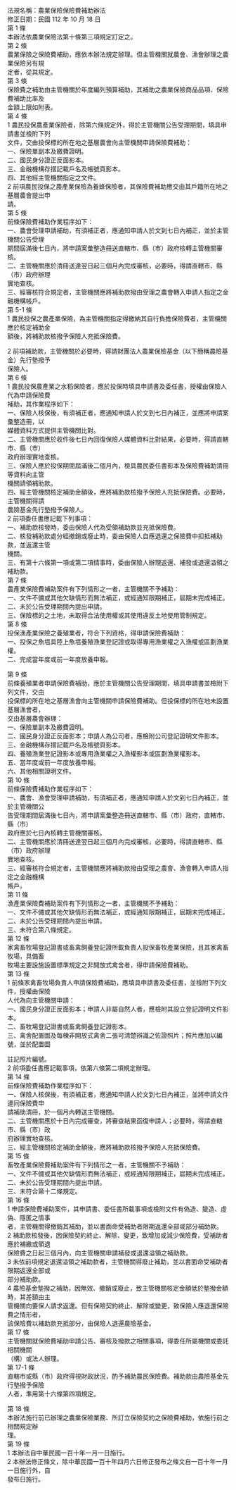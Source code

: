 法規名稱：農業保險保險費補助辦法  
修正日期：民國 112 年 10 月 18 日  
第 1 條  
本辦法依農業保險法第十條第三項規定訂定之。  
第 2 條  
農業保險之保險費補助，應依本辦法規定辦理。但主管機關就農會、漁會辦理之農業保險另有規  
定者，從其規定。  
第 3 條  
保險費之補助由主管機關於年度編列預算補助，其補助之農業保險商品品項、保險費補助比率及  
金額上限如附表。  
第 4 條  
1 農民投保農產業保險者，除第六條規定外，得於主管機關公告受理期間，填具申請書並檢附下列  
文件，交由投保標的所在地之基層農會向主管機關申請保險費補助：  
一、保險單副本及繳費證明。  
二、國民身分證正反面影本。  
三、金融機構存摺記載戶名及帳號頁影本。  
四、其他經主管機關指定之文件。  
2 前項農民投保之農產業保險為養蜂保險者，其保險費補助應交由其戶籍所在地之基層農會提出申  
請。  
第 5 條  
前條保險費補助作業程序如下：  
一、農會受理申請補助，有須補正者，應通知申請人於文到七日內補正，並於主管機關公告受理  
期間屆滿後七日內，將申請案彙整造冊送直轄市、縣（市）政府核轉主管機關審核。  
二、主管機關應於清冊送達翌日起三個月內完成審核，必要時，得請直轄市、縣（市）政府辦理  
實地查核。  
三、經審核符合規定者，主管機關應將補助款撥由受理之農會轉入申請人指定之金融機構帳戶。  
第 5-1 條  
1 農民投保之農產業保險，為主管機關指定得繳納其自行負擔保險費者，主管機關應於核定補助金  
額後，將補助款核撥予保險人充抵保險費。  


2 前項補助款，主管機關於必要時，得請財團法人農業保險基金（以下簡稱農險基金）先行墊撥予  
保險人。  
第 6 條  
1 農民投保農產業之水稻保險者，應於投保時填具申請書及委任書，授權由保險人代為申請保險費  
補助，其作業程序如下：  
一、保險人核保後，有須補正者，應通知申請人於文到七日內補正，並應將申請案彙整造冊，以  
媒體資料方式提供主管機關比對。  
二、主管機關應於收件後七日內回復保險人媒體資料比對結果，必要時，得請直轄市、縣（市）  
政府辦理實地查核。  
三、保險人應於投保期間屆滿後二個月內，檢具農民委任書影本及保險費補助清冊等資料向主管  
機關請領補助款。  
四、經主管機關核定補助金額後，應將補助款核撥予保險人充抵保險費。必要時，主管機關得請  
農險基金先行墊撥予保險人。  
2 前項委任書應記載下列事項：  
一、補助款核發時，委由保險人代為受領補助款並充抵保險費。  
二、核發補助款處分經撤銷或廢止時，委由保險人自應退還之保險費中扣抵補助款，並返還主管  
機關。  
三、有第十六條第一項或第二項情事時，委由保險人辦理返還、補發或退還溢領之補助款。  
第 7 條  
農產業保險費補助案件有下列情形之一者，主管機關不予補助：  
一、文件不備或其他欠缺情形而無法補正，或經通知限期補正，屆期未完成補正。  
二、未於公告受理期間內提出申請。  
三、保險標的之土地，未取得合法使用權或其使用違反土地使用管制規定。  
第 8 條  
投保漁產業保險之養殖業者，符合下列資格，得申請保險費補助：  
一、投保之魚塭具陸上魚塭養殖漁業登記證或取得專用漁業權之入漁權或區劃漁業權。  
二、完成當年度或前一年度放養申報。  


第 9 條  
前條養殖業者申請保險費補助，應於主管機關公告受理期間，填具申請書並檢附下列文件，交由  
投保標的所在地之基層漁會向主管機關申請保險費補助。但投保標的所在地未設置基層漁會者，  
交由基層農會辦理：  
一、保險單副本及繳費證明。  
二、國民身分證正反面影本；申請人為公司者，應檢附公司登記證明文件影本。  
三、金融機構存摺記載戶名及帳號頁影本。  
四、養殖漁業登記證影本或專用漁業權之入漁權影本或區劃漁業權影本。  
五、當年度或前一年度放養申報。  
六、其他相關證明文件。  
第 10 條  
前條保險費補助作業程序如下：  
一、農會、漁會受理申請補助，有須補正者，應通知申請人於文到七日內補正，並於主管機關公  
告受理期間屆滿後七日內，將申請案彙整造冊送直轄市、縣（市）政府，直轄市、縣（市）  
政府應於七日內核轉主管機關審核。  
二、主管機關應於清冊送達翌日起三個月內完成審核，必要時，得請直轄市、縣（市）政府辦理  
實地查核。  
三、經審核符合規定者，主管機關應將補助款撥由受理之農會、漁會轉入申請人指定之金融機構  
帳戶。  
第 11 條  
漁產業保險費補助案件有下列情形之一者，主管機關不予補助：  
一、文件不備或其他欠缺情形而無法補正，或經通知限期補正，屆期未完成補正。  
二、未於公告受理期間內提出申請。  
三、未符合第八條規定。  
第 12 條  
家禽畜牧場登記證書或畜禽飼養登記證所載負責人投保畜牧產業保險，且其家禽畜牧場，具備畜  
牧場主要設施設置標準規定之非開放式禽舍者，得申請保險費補助。  
第 13 條  
1 前條家禽畜牧場負責人申請保險費補助，應填具申請書及委任書，並檢附下列文件，授權由保險  
人代為向主管機關申請：  
一、國民身分證正反面影本；申請人非屬自然人者，應檢附其設立登記證明文件影本。  
二、畜牧場登記證書或畜禽飼養登記證影本。  
三、禽舍配置圖及每棟非開放式禽舍二張可清楚辨識之佐證照片；照片應加以編號，並於配置圖  


註記照片編號。  
2 前項委任書應記載事項，依第六條第二項規定辦理。  
第 14 條  
前條保險費補助作業程序如下：  
一、保險人核保後，有須補正者，應通知申請人於文到七日內補正，並將申請文件連同保險費申  
請補助清冊，於一個月內轉送主管機關。  
二、主管機關應於十日內完成審查，將審查結果函復申請人；必要時，得請直轄市、縣（市）政  
府辦理實地查核。  
三、經主管機關核定補助金額後，應將補助款核撥予保險人充抵保險費。  
第 15 條  
畜牧產業保險費補助案件有下列情形之一者，主管機關不予補助：  
一、文件不備或其他欠缺情形而無法補正，或經通知限期補正，屆期未完成補正。  
二、未於公告受理期間內提出申請。  
三、未符合第十二條規定。  
第 16 條  
1 申請保險費補助案件，其申請書、委任書所載事項或檢附文件有偽造、變造、虛偽、隱匿之情事  
者，主管機關得撤銷其補助，並以書面命受補助者限期返還全部或部分補助款。  
2 補助款核發後，因保險契約終止、解除、變更，致增加或減少保險費，受補助者應於補繳或領退  
保險費之日起三個月內，向主管機關申請補發或退還溢領之補助款。  
3 未依前項規定退還溢領之補助款者，主管機關得廢止補助，並以書面命受補助者限期返還全部或  
部分補助款。  
4 農險基金墊撥之補助，因無效、撤銷或廢止，致主管機關核定金額低於墊撥金額時，其差額由主  
管機關向要保人請求返還。但有保險契約終止、解除或變更，致保險人應退還保險費之情形者，  
該保險費以補助款充抵部分，由保險人退還農險基金。  
第 17 條  
主管機關就保險費補助申請公告、審核及撥款之相關事項，得委任所屬機關或委託相關機關  
（構）或法人辦理。  
第 17-1 條  
直轄市或縣（市）政府得視財政狀況，酌予補助農民保險費。補助款由農險基金先行墊撥予保險  
人者，準用第十六條第四項規定。  


第 18 條  
本辦法施行前已辦理之農業保險業務、所訂立保險契約之保險費補助，依施行前之相關規定辦  
理。  
第 19 條  
1 本辦法自中華民國一百十年一月一日施行。  
2 本辦法修正條文，除中華民國一百十年四月六日修正發布之條文自一百十年一月一日施行外，自  
發布日施行。  



